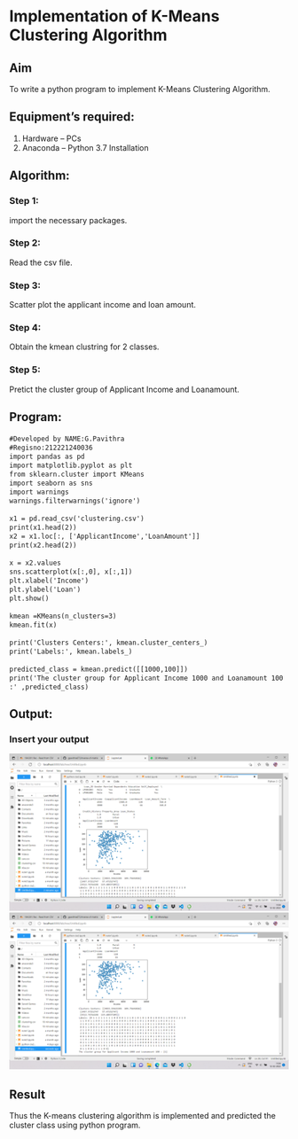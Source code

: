 # Implementation of K-Means Clustering Algorithm
## Aim
To write a python program to implement K-Means Clustering Algorithm.
## Equipment’s required:
1.	Hardware – PCs
2.	Anaconda – Python 3.7 Installation

## Algorithm:

### Step 1:
import the necessary packages.

### Step 2:
Read the csv file.

### Step 3:
Scatter plot the applicant income and loan amount.

### Step 4:
Obtain the kmean clustring for 2 classes.

### Step 5:
Pretict the cluster group of Applicant Income and Loanamount.

## Program:
~~~
#Developed by NAME:G.Pavithra
#Regisno:212221240036
import pandas as pd
import matplotlib.pyplot as plt
from sklearn.cluster import KMeans
import seaborn as sns
import warnings
warnings.filterwarnings('ignore')

x1 = pd.read_csv('clustering.csv')
print(x1.head(2))
x2 = x1.loc[:, ['ApplicantIncome','LoanAmount']]
print(x2.head(2))

x = x2.values
sns.scatterplot(x[:,0], x[:,1])
plt.xlabel('Income')
plt.ylabel('Loan')
plt.show()

kmean =KMeans(n_clusters=3)
kmean.fit(x)

print('Clusters Centers:', kmean.cluster_centers_)
print('Labels:', kmean.labels_)

predicted_class = kmean.predict([[1000,100]])
print('The cluster group for Applicant Income 1000 and Loanamount 100 :' ,predicted_class)
~~~
## Output:

### Insert your output
![output](m4.png)
![output](m5.png)
## Result
Thus the K-means clustering algorithm is implemented and predicted the cluster class using python program.